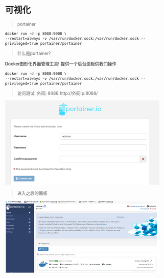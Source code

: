 # 可视化

> portainer

```
docker run -d -p 8080:9000 \
--restart=always -v /var/run/docker.sock:/var/run/docker.sock --privileged=true portainer/portainer

```
> 什么是portainer?

Docker图形化界面管理工具! 提供一个后台面板供我们操作


```
docker run -d -p 8080:9000 \
--restart=always -v /var/run/docker.sock:/var/run/docker.sock --privileged=true portainer/portainer

```
> 访问测试: 外网: 8088 http://外网ip:8088/


![1612104077073.png](img/1612104077073.png)



> 进入之后的面板


![1612104090157.png](img/1612104090157.png)









